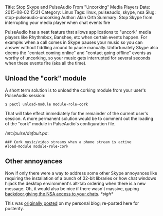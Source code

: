 Title: Stop Skype and PulseAudio From "Uncorking" Media Players
Date: 2015-08-02 15:21
Category: Linux
Tags: linux, pulseaudio, skype, nsa
Slug: stop-pulseaudio-uncorking
Author: Alan Orth
Summary: Stop Skype from interrupting your media player when chat events fire

PulseAudio has a neat feature that allows applications to "uncork" media players like Rhythmbox, Banshee, etc when certain events happen. For example: when a call comes in Skype pauses your music so you can answer without fiddling around to pause manually. Unfortunately Skype also deems the "contact coming online" and "contact going offline" events as worthy of uncorking, so your music gets interrupted for several seconds when these events fire (aka all the time).

## Unload the "cork" module
A short term solution is to unload the corking module from your user's PulseAudio session:

```
$ pactl unload-module module-role-cork
```

That will take effect immediately for the remainder of the current user's session. A more permanent solution would be to comment out the loading of the "cork" module in PulseAudio's configuration file.

*/etc/pulse/default.pa*:

```
### Cork music/video streams when a phone stream is active
#load-module module-role-cork
```

## Other annoyances
Now if only there were a way to address some other Skype annoyances like requiring the installation of a bunch of 32-bit libraries or how chat windows hijack the desktop environment's alt-tab ordering when there is a new message. Oh, it would also be nice if there wasn't massive, gaping [backdoor giving the NSA access to your chats](http://www.theguardian.com/world/2013/jul/11/microsoft-nsa-collaboration-user-data). _\*sigh\*_

This was [originally posted](https://mjanja.ch/2015/08/stop-skype-and-pulseaudio-from-uncorking-media-players/) on my personal blog; re-posted here for posterity.
